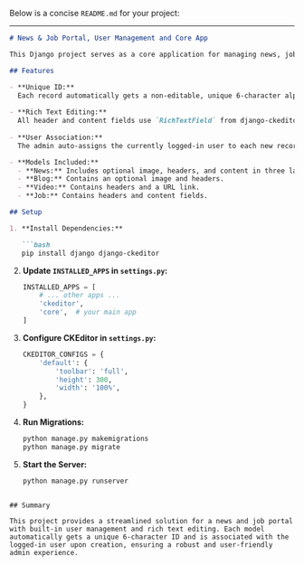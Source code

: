 Below is a concise `README.md` for your project:

---

```markdown
# News & Job Portal, User Management and Core App

This Django project serves as a core application for managing news, job postings, blogs, and videos with integrated user management. It leverages **django-ckeditor** for rich text editing in all header and content fields and automatically assigns the logged-in user when creating new records.

## Features

- **Unique ID:**  
  Each record automatically gets a non‑editable, unique 6‑character alphanumeric ID.
  
- **Rich Text Editing:**  
  All header and content fields use `RichTextField` from django‑ckeditor, allowing users to format text (change fonts, add bullets, adjust line spacing, etc.).
  
- **User Association:**  
  The admin auto-assigns the currently logged-in user to each new record.

- **Models Included:**  
  - **News:** Includes optional image, headers, and content in three languages (JA, ENG, NEP).  
  - **Blog:** Contains an optional image and headers.  
  - **Video:** Contains headers and a URL link.  
  - **Job:** Contains headers and content fields.

## Setup

1. **Install Dependencies:**

   ```bash
   pip install django django-ckeditor
   ```

2. **Update `INSTALLED_APPS` in `settings.py`:**

   ```python
   INSTALLED_APPS = [
       # ... other apps ...
       'ckeditor',
       'core',  # your main app
   ]
   ```

3. **Configure CKEditor in `settings.py`:**

   ```python
   CKEDITOR_CONFIGS = {
       'default': {
           'toolbar': 'full',
           'height': 300,
           'width': '100%',
       },
   }
   ```

4. **Run Migrations:**

   ```bash
   python manage.py makemigrations
   python manage.py migrate
   ```

5. **Start the Server:**

   ```bash
   python manage.py runserver
   ```


```

## Summary

This project provides a streamlined solution for a news and job portal with built-in user management and rich text editing. Each model automatically gets a unique 6‑character ID and is associated with the logged-in user upon creation, ensuring a robust and user-friendly admin experience.
```
